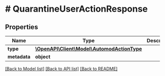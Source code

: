 # # QuarantineUserActionResponse

## Properties

Name | Type | Description | Notes
------------ | ------------- | ------------- | -------------
**type** | [**\OpenAPI\Client\Model\AutomodActionType**](AutomodActionType.md) |  |
**metadata** | **object** |  |

[[Back to Model list]](../../README.md#models) [[Back to API list]](../../README.md#endpoints) [[Back to README]](../../README.md)
